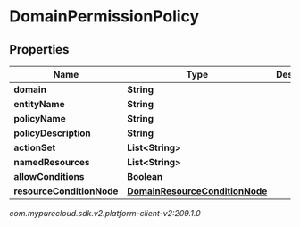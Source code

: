 # DomainPermissionPolicy


## Properties

| Name | Type | Description | Notes |
| ------------ | ------------- | ------------- | ------------- |
| **domain** | **String** |  |  [optional] |
| **entityName** | **String** |  |  [optional] |
| **policyName** | **String** |  |  [optional] |
| **policyDescription** | **String** |  |  [optional] |
| **actionSet** | **List&lt;String&gt;** |  |  [optional] |
| **namedResources** | **List&lt;String&gt;** |  |  [optional] |
| **allowConditions** | **Boolean** |  |  [optional] |
| **resourceConditionNode** | [**DomainResourceConditionNode**](DomainResourceConditionNode) |  |  [optional] |




_com.mypurecloud.sdk.v2:platform-client-v2:209.1.0_
